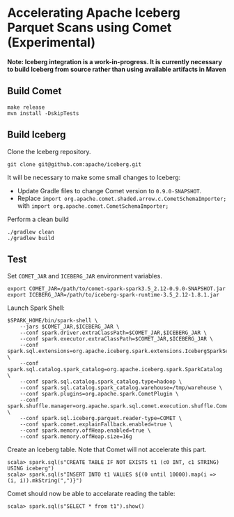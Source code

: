 <!---
  Licensed to the Apache Software Foundation (ASF) under one
  or more contributor license agreements.  See the NOTICE file
  distributed with this work for additional information
  regarding copyright ownership.  The ASF licenses this file
  to you under the Apache License, Version 2.0 (the
  "License"); you may not use this file except in compliance
  with the License.  You may obtain a copy of the License at

    http://www.apache.org/licenses/LICENSE-2.0

  Unless required by applicable law or agreed to in writing,
  software distributed under the License is distributed on an
  "AS IS" BASIS, WITHOUT WARRANTIES OR CONDITIONS OF ANY
  KIND, either express or implied.  See the License for the
  specific language governing permissions and limitations
  under the License.
-->

# Accelerating Apache Iceberg Parquet Scans using Comet (Experimental)

**Note: Iceberg integration is a work-in-progress. It is currently necessary to build Iceberg from
source rather than using available artifacts in Maven**

## Build Comet

```shell
make release
mvn install -DskipTests
```

## Build Iceberg

Clone the Iceberg repository.

```shell
git clone git@github.com:apache/iceberg.git
```

It will be necessary to make some small changes to Iceberg:

- Update Gradle files to change Comet version to `0.9.0-SNAPSHOT`.
- Replace `import org.apache.comet.shaded.arrow.c.CometSchemaImporter;` with `import org.apache.comet.CometSchemaImporter;` 

Perform a clean build

```shell
./gradlew clean
./gradlew build
```

## Test

Set `COMET_JAR` and `ICEBERG_JAR` environment variables.

```shell
export COMET_JAR=/path/to/comet-spark-spark3.5_2.12-0.9.0-SNAPSHOT.jar
export ICEBERG_JAR=/path/to/iceberg-spark-runtime-3.5_2.12-1.8.1.jar
```

Launch Spark Shell:

```shell
$SPARK_HOME/bin/spark-shell \
    --jars $COMET_JAR,$ICEBERG_JAR \
    --conf spark.driver.extraClassPath=$COMET_JAR,$ICEBERG_JAR \
    --conf spark.executor.extraClassPath=$COMET_JAR,$ICEBERG_JAR \
    --conf spark.sql.extensions=org.apache.iceberg.spark.extensions.IcebergSparkSessionExtensions \
    --conf spark.sql.catalog.spark_catalog=org.apache.iceberg.spark.SparkCatalog \
    --conf spark.sql.catalog.spark_catalog.type=hadoop \
    --conf spark.sql.catalog.spark_catalog.warehouse=/tmp/warehouse \
    --conf spark.plugins=org.apache.spark.CometPlugin \
    --conf spark.shuffle.manager=org.apache.spark.sql.comet.execution.shuffle.CometShuffleManager \
    --conf spark.sql.iceberg.parquet.reader-type=COMET \
    --conf spark.comet.explainFallback.enabled=true \
    --conf spark.memory.offHeap.enabled=true \
    --conf spark.memory.offHeap.size=16g
```

Create an Iceberg table. Note that Comet will not accelerate this part.

```shell
scala> spark.sql(s"CREATE TABLE IF NOT EXISTS t1 (c0 INT, c1 STRING) USING iceberg")
scala> spark.sql(s"INSERT INTO t1 VALUES ${(0 until 10000).map(i => (i, i)).mkString(",")}")
```

Comet should now be able to accelarate reading the table:

```shell
scala> spark.sql(s"SELECT * from t1").show()
```

